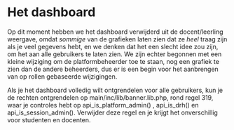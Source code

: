 # Het dashboard

Op dit moment hebben we het dashboard verwijderd uit de docent/leerling weergave, omdat _sommige_ van de grafieken  laten zien dat ze _heel_ traag zijn als je veel gegevens hebt, en we denken dat het een slecht idee zou zijn, om het aan alle gebruikers te laten zien. We zijn echter begonnen met een kleine wijziging om de platformbeheerder toe te staan, nog een grafiek te zien dan de andere beheerders, dus er is een begin voor het aanbrengen van op rollen gebaseerde wijzigingen.

Als je het dashboard volledig wilt ontgrendelen voor alle gebruikers, kun je de rechten ontgrendelen op main/inc/lib/banner.lib.php, rond regel 319, waar je controles hebt op api\_is\_platform\_admin\(\) , api\_is\_drh\(\) en api\_is\_session\_admin\(\). Verwijder deze regel en je krijgt het onverschillig voor studenten en docenten.
